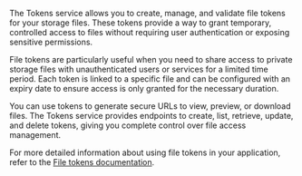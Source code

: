The Tokens service allows you to create, manage, and validate file tokens for your storage files. These tokens provide a way to grant temporary, controlled access to files without requiring user authentication or exposing sensitive permissions.

File tokens are particularly useful when you need to share access to private storage files with unauthenticated users or services for a limited time period. Each token is linked to a specific file and can be configured with an expiry date to ensure access is only granted for the necessary duration.

You can use tokens to generate secure URLs to view, preview, or download files. The Tokens service provides endpoints to create, list, retrieve, update, and delete tokens, giving you complete control over file access management.

For more detailed information about using file tokens in your application, refer to the [File tokens documentation](/docs/products/storage/file-tokens).

